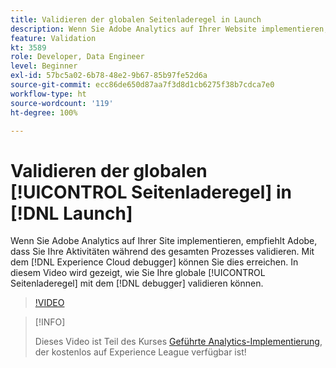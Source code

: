 ```yaml
---
title: Validieren der globalen Seitenladeregel in Launch
description: Wenn Sie Adobe Analytics auf Ihrer Website implementieren, müssen Sie in der Lage sein, Ihre Arbeit kontinuierlich zu überprüfen. Der Experience Cloud Debugger ist die Rettung! In diesem Video wird gezeigt, wie Sie Ihre globale Seitenladeregel mit dem Debugger überprüfen.
feature: Validation
kt: 3589
role: Developer, Data Engineer
level: Beginner
exl-id: 57bc5a02-6b78-48e2-9b67-85b97fe52d6a
source-git-commit: ecc86de650d87aa7f3d8d1cb6275f38b7cdca7e0
workflow-type: ht
source-wordcount: '119'
ht-degree: 100%

---
```


# Validieren der globalen [!UICONTROL Seitenladeregel] in [!DNL Launch]

Wenn Sie Adobe Analytics auf Ihrer Site implementieren, empfiehlt Adobe, dass Sie Ihre Aktivitäten während des gesamten Prozesses validieren. Mit dem [!DNL Experience Cloud debugger] können Sie dies erreichen. In diesem Video wird gezeigt, wie Sie Ihre globale [!UICONTROL Seitenladeregel] mit dem [!DNL debugger] validieren können.

>[!VIDEO](https://video.tv.adobe.com/v/28776/?quality=12&learn=on)

>[!INFO]
>
> Dieses Video ist Teil des Kurses [Geführte Analytics-Implementierung](https://experienceleague.adobe.com/?recommended=Analytics-D-1-2019.1&amp;lang=de), der kostenlos auf Experience League verfügbar ist!